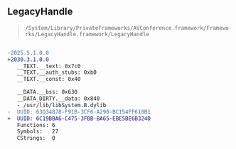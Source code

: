 ## LegacyHandle

> `/System/Library/PrivateFrameworks/AVConference.framework/Frameworks/LegacyHandle.framework/LegacyHandle`

```diff

-2025.5.1.0.0
+2030.3.1.0.0
   __TEXT.__text: 0x7c0
   __TEXT.__auth_stubs: 0xb0
   __TEXT.__const: 0x40

   __DATA.__bss: 0x630
   __DATA_DIRTY.__data: 0x840
   - /usr/lib/libSystem.B.dylib
-  UUID: 63D34878-F91B-3CF6-A290-BC154FF610B1
+  UUID: 6C19BBA6-C475-3FBB-BA65-EBE5BE6B324D
   Functions: 6
   Symbols:   27
   CStrings:  0

```
